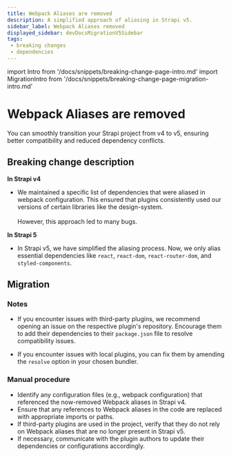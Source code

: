 ```yaml
---
title: Webpack Aliases are removed
description: A simplified approach of aliasing in Strapi v5. 
sidebar_label: Webpack Aliases removed
displayed_sidebar: devDocsMigrationV5Sidebar
tags:
 - breaking changes
 - dependencies
---
```


import Intro from '/docs/snippets/breaking-change-page-intro.md'
import MigrationIntro from '/docs/snippets/breaking-change-page-migration-intro.md'

# Webpack Aliases are removed

You can smoothly transition your Strapi project from v4 to v5, ensuring better compatibility and reduced dependency conflicts. <Intro />

## Breaking change description

<SideBySideContainer>

<SideBySideColumn>

**In Strapi v4**

- We maintained a specific list of dependencies that were aliased in webpack configuration. This ensured that plugins consistently used our versions of certain libraries like the design-system. <br/> <br/> However, this approach led to many bugs.

</SideBySideColumn>

<SideBySideColumn>

**In Strapi 5**

- In Strapi v5, we have simplified the aliasing process. Now, we only alias essential dependencies like `react`, `react-dom`, `react-router-dom`, and `styled-components`.

</SideBySideColumn>

</SideBySideContainer>

## Migration

<MigrationIntro />

### Notes

- If you encounter issues with third-party plugins, we recommend opening an issue on the respective plugin's repository. Encourage them to add their dependencies to their `package.json` file to resolve compatibility issues.

- If you encounter issues with local plugins, you can fix them by amending the `resolve` option in your chosen bundler.


### Manual procedure

- Identify any configuration files (e.g., webpack configuration) that referenced the now-removed Webpack aliases in Strapi v4.
- Ensure that any references to Webpack aliases in the code are replaced with appropriate imports or paths.
- If third-party plugins are used in the project, verify that they do not rely on Webpack aliases that are no longer present in Strapi v5.
- If necessary, communicate with the plugin authors to update their dependencies or configurations accordingly.